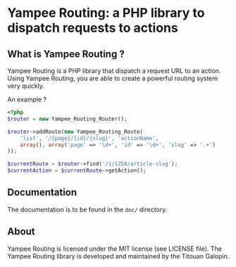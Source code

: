 Yampee Routing: a PHP library to dispatch requests to actions
=============================================================

What is Yampee Routing ?
----------------------------

Yampee Routing is a PHP library that dispatch a request URL to an action. Using Yampee Routing,
you are able to create a powerful routing system very quickly.

An example ?

``` php
<?php
$router = new Yampee_Routing_Router();

$router->addRoute(new Yampee_Routing_Route(
	'list', '/{page}/{id}/{slug}', 'actionName',
	array(), array('page' => '\d+', 'id' => '\d+', 'slug' => '.+')
));

$currentRoute = $router->find('/1/1258/article-slug');
$currentAction = $currentRoute->getAction();
```

Documentation
-------------

The documentation is to be found in the `doc/` directory.

About
-------

Yampee Routing is licensed under the MIT license (see LICENSE file).
The Yampee Routing library is developed and maintained by the Titouan Galopin.
